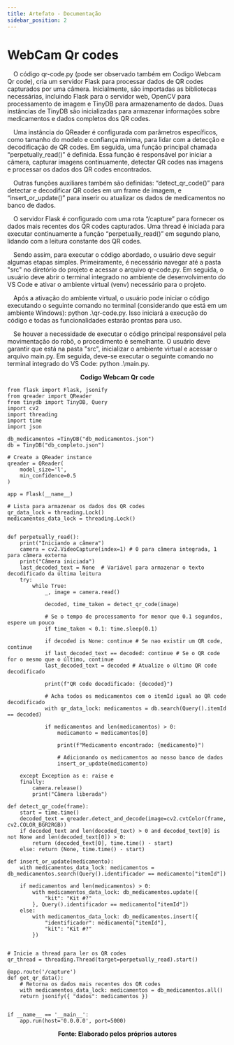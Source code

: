 ```yaml
---
title: Artefato - Documentação
sidebar_position: 2
---
```



# WebCam Qr codes
&emsp;O código qr-code.py (pode ser observado também em Codigo Webcam Qr code), cria um servidor Flask para processar dados de QR codes capturados por uma câmera. Inicialmente, são importadas as bibliotecas necessárias, incluindo Flask para o servidor web, OpenCV para processamento de imagem e TinyDB para armazenamento de dados. Duas instâncias de TinyDB são inicializadas para armazenar informações sobre medicamentos e dados completos dos QR codes.

&emsp;Uma instância do QReader é configurada com parâmetros específicos, como tamanho do modelo e confiança mínima, para lidar com a detecção e decodificação de QR codes. Em seguida, uma função principal chamada “perpetually_read()” é definida. Essa função é responsável por iniciar a câmera, capturar imagens continuamente, detectar QR codes nas imagens e processar os dados dos QR codes encontrados.

&emsp;Outras funções auxiliares também são definidas: “detect_qr_code()” para detectar e decodificar QR codes em um frame de imagem, e “insert_or_update()” para inserir ou atualizar os dados de medicamentos no banco de dados.

&emsp;O servidor Flask é configurado com uma rota “/capture” para fornecer os dados mais recentes dos QR codes capturados. Uma thread é iniciada para executar continuamente a função “perpetually_read()” em segundo plano, lidando com a leitura constante dos QR codes.


&emsp;Sendo assim, para executar o código abordado, o usuário deve seguir algumas etapas simples. Primeiramente, é necessário navegar até a pasta "src" no diretório do projeto e acessar o arquivo qr-code.py. Em seguida, o usuário deve abrir o terminal integrado no ambiente de desenvolvimento do VS Code e ativar o ambiente virtual (venv) necessário para o projeto.

&emsp;Após a ativação do ambiente virtual, o usuário pode iniciar o código executando o seguinte comando no terminal (considerando que está em um ambiente Windows): python .\qr-code.py. Isso iniciará a execução do código e todas as funcionalidades estarão prontas para uso.

&emsp;Se houver a necessidade de executar o código principal responsável pela movimentação do robô, o procedimento é semelhante. O usuário deve garantir que está na pasta "src", inicializar o ambiente virtual e acessar o arquivo main.py. Em seguida, deve-se executar o seguinte comando no terminal integrado do VS Code: python .\main.py.


<p align="center"><b> Codigo Webcam Qr code  </b> </p>

```
from flask import Flask, jsonify
from qreader import QReader
from tinydb import TinyDB, Query
import cv2
import threading
import time
import json

db_medicamentos =TinyDB("db_medicamentos.json")
db = TinyDB("db_completo.json")

# Create a QReader instance
qreader = QReader(
    model_size='l',
    min_confidence=0.5
)

app = Flask(__name__)

# Lista para armazenar os dados dos QR codes
qr_data_lock = threading.Lock()
medicamentos_data_lock = threading.Lock()


def perpetually_read():
    print("Iniciando a câmera")
    camera = cv2.VideoCapture(index=1) # 0 para câmera integrada, 1 para câmera externa
    print("Câmera iniciada")
    last_decoded_text = None  # Variável para armazenar o texto decodificado da última leitura
    try:
        while True:
            _, image = camera.read()

            decoded, time_taken = detect_qr_code(image)

            # Se o tempo de processamento for menor que 0.1 segundos, espere um pouco
            if time_taken < 0.1: time.sleep(0.1)

            if decoded is None: continue # Se nao existir um QR code, continue
            if last_decoded_text == decoded: continue # Se o QR code for o mesmo que o último, continue
            last_decoded_text = decoded # Atualize o último QR code decodificado

            print(f"QR code decodificado: {decoded}")

            # Acha todos os medicamentos com o itemId igual ao QR code decodificado
            with qr_data_lock: medicamentos = db.search(Query().itemId == decoded)

            if medicamentos and len(medicamentos) > 0:
                medicamento = medicamentos[0]

                print(f"Medicamento encontrado: {medicamento}")

                # Adicionando os medicamentos ao nosso banco de dados
                insert_or_update(medicamento)

    except Exception as e: raise e
    finally:
        camera.release()
        print("Câmera liberada")

def detect_qr_code(frame):
    start = time.time()
    decoded_text = qreader.detect_and_decode(image=cv2.cvtColor(frame, cv2.COLOR_BGR2RGB))
    if decoded_text and len(decoded_text) > 0 and decoded_text[0] is not None and len(decoded_text[0]) > 0:
        return (decoded_text[0], time.time() - start)
    else: return (None, time.time() - start)

def insert_or_update(medicamento):
    with medicamentos_data_lock: medicamentos = db_medicamentos.search(Query().identificador == medicamento["itemId"])

    if medicamentos and len(medicamentos) > 0:
        with medicamentos_data_lock: db_medicamentos.update({
            "kit": "Kit #?"
        }, Query().identificador == medicamento["itemId"])
    else:
        with medicamentos_data_lock: db_medicamentos.insert({
            "identificador": medicamento["itemId"],
            "kit": "Kit #?"
        })


# Inicie a thread para ler os QR codes
qr_thread = threading.Thread(target=perpetually_read).start()

@app.route('/capture')
def get_qr_data():
    # Retorna os dados mais recentes dos QR codes
    with medicamentos_data_lock: medicamentos = db_medicamentos.all()
    return jsonify({ "dados": medicamentos })


if __name__ == '__main__':
    app.run(host='0.0.0.0', port=5000)

```
<p align="center"><b> Fonte: Elaborado pelos próprios autores </b> </p>